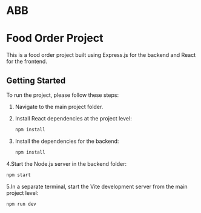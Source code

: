 # ABB

# Food Order Project

This is a food order project built using Express.js for the backend and React for the frontend.

## Getting Started

To run the project, please follow these steps:

1. Navigate to the main project folder.
2. Install React dependencies at the project level:

   ```bash
   npm install
   
3. Install the dependencies for the backend:
   
   ```bash
   npm install

4.Start the Node.js server in the backend folder:

  ```bash
  npm start
```

5.In a separate terminal, start the Vite development server from the main project level:

  ```bash
  npm run dev



   

